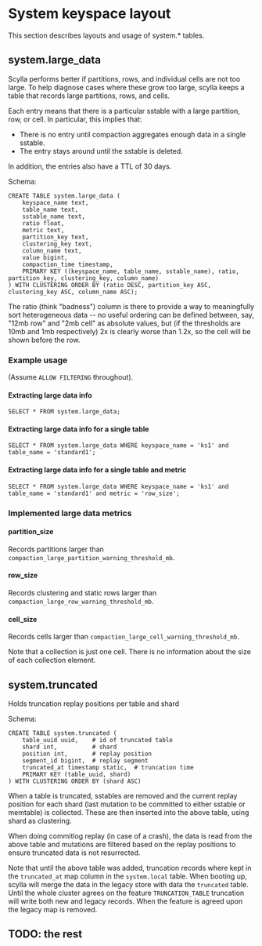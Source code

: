 # System keyspace layout

This section describes layouts and usage of system.* tables.

## system.large\_data

Scylla performs better if partitions, rows, and individual cells are
not too large. To help diagnose cases where these grow too large,
scylla keeps a table that records large partitions, rows, and cells.

Each entry means that there is a particular sstable with a large
partition, row, or cell.  In particular, this implies that:

* There is no entry until compaction aggregates enough data in a
  single sstable.
* The entry stays around until the sstable is deleted.

In addition, the entries also have a TTL of 30 days.

Schema:
~~~
CREATE TABLE system.large_data (
    keyspace_name text,
    table_name text,
    sstable_name text,
    ratio float,
    metric text,
    partition_key text,
    clustering_key text,
    column_name text,
    value bigint,
    compaction_time timestamp,
    PRIMARY KEY ((keyspace_name, table_name, sstable_name), ratio, partition_key, clustering_key, column_name)
) WITH CLUSTERING ORDER BY (ratio DESC, partition_key ASC, clustering_key ASC, column_name ASC);
~~~

The ratio (think "badness") column is there to provide a way to
meaningfully sort heterogeneous data -- no useful ordering can be
defined between, say, "12mb row" and "2mb cell" as absolute values,
but (if the thresholds are 10mb and 1mb respectively) 2x is clearly
worse than 1.2x, so the cell will be shown before the row.

### Example usage

(Assume `ALLOW FILTERING` throughout).

#### Extracting large data info
~~~
SELECT * FROM system.large_data;
~~~

#### Extracting large data info for a single table
~~~
SELECT * FROM system.large_data WHERE keyspace_name = 'ks1' and table_name = 'standard1';
~~~

#### Extracting large data info for a single table and metric
~~~
SELECT * FROM system.large_data WHERE keyspace_name = 'ks1' and table_name = 'standard1' and metric = 'row_size';
~~~

### Implemented large data metrics

#### partition_size

Records partitions larger than
`compaction_large_partition_warning_threshold_mb`.

#### row_size

Records clustering and static rows larger than
`compaction_large_row_warning_threshold_mb`.

#### cell_size

Records cells larger than `compaction_large_cell_warning_threshold_mb`.

Note that a collection is just one cell. There is no information about
the size of each collection element.

## system.truncated

Holds truncation replay positions per table and shard

Schema:
~~~
CREATE TABLE system.truncated (
    table_uuid uuid,    # id of truncated table
    shard int,          # shard
    position int,       # replay position
    segment_id bigint,  # replay segment
    truncated_at timestamp static,  # truncation time
    PRIMARY KEY (table_uuid, shard)
) WITH CLUSTERING ORDER BY (shard ASC)
~~~

When a table is truncated, sstables are removed and the current replay position for each 
shard (last mutation to be committed to either sstable or memtable) is collected.
These are then inserted into the above table, using shard as clustering.

When doing commitlog replay (in case of a crash), the data is read from the above 
table and mutations are filtered based on the replay positions to ensure 
truncated data is not resurrected.
 
Note that until the above table was added, truncation records where kept in the 
`truncated_at` map column in the `system.local` table. When booting up, scylla will
merge the data in the legacy store with data the `truncated` table. Until the whole
cluster agrees on the feature `TRUNCATION_TABLE` truncation will write both new and 
legacy records. When the feature is agreed upon the legacy map is removed.

## TODO: the rest
